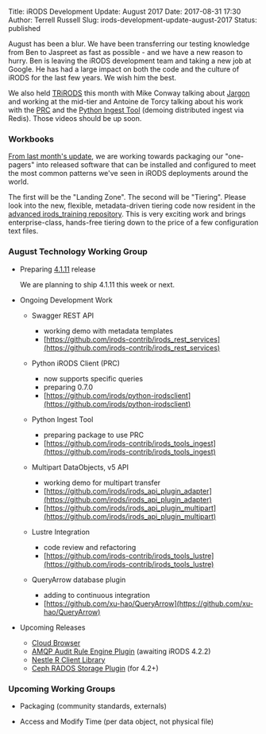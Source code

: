 Title: iRODS Development Update: August 2017
Date: 2017-08-31 17:30
Author: Terrell Russell
Slug: irods-development-update-august-2017
Status: published


August has been a blur.  We have been transferring our testing knowledge from Ben to Jaspreet as fast as possible - and we have a new reason to hurry.  Ben is leaving the iRODS development team and taking a new job at Google.  He has had a large impact on both the code and the culture of iRODS for the last few years.  We wish him the best.

We also held [TRiRODS](https://irods.org/trirods/) this month with Mike Conway talking about [Jargon](https://github.com/dice-unc/jargon) and working at the mid-tier and Antoine de Torcy talking about his work with the [PRC](https://github.com/irods/python-irodsclient) and the [Python Ingest Tool](https://github.com/irods-contrib/irods_tools_ingest) (demoing distributed ingest via Redis).  Those videos should be up soon.


### Workbooks

[From last month's update]({filename}/posts/irods-development-update-july-2017.md), we are working towards packaging our "one-pagers" into released software that can be installed and configured to meet the most common patterns we've seen in iRODS deployments around the world.

The first will be the "Landing Zone".  The second will be "Tiering".  Please look into the new, flexible, metadata-driven tiering code now resident in the [advanced irods_training repository](https://github.com/irods/irods_training/tree/master/advanced/data_tiering).  This is very exciting work and brings enterprise-class, hands-free tiering down to the price of a few configuration text files.


### August Technology Working Group

- Preparing [4.1.11](https://github.com/irods/irods/milestone/25) release

    We are planning to ship 4.1.11 this week or next.

- Ongoing Development Work

    - Swagger REST API
        - working demo with metadata templates
        - [https://github.com/irods-contrib/irods_rest_services](https://github.com/irods-contrib/irods_rest_services)

    - Python iRODS Client (PRC)
        - now supports specific queries
        - preparing 0.7.0
        - [https://github.com/irods/python-irodsclient](https://github.com/irods/python-irodsclient)

    - Python Ingest Tool
        - preparing package to use PRC
        - [https://github.com/irods-contrib/irods_tools_ingest](https://github.com/irods-contrib/irods_tools_ingest)

    - Multipart DataObjects, v5 API
        - working demo for multipart transfer
        - [https://github.com/irods/irods_api_plugin_adapter](https://github.com/irods/irods_api_plugin_adapter)
        - [https://github.com/irods/irods_api_plugin_multipart](https://github.com/irods/irods_api_plugin_multipart)

    - Lustre Integration
        - code review and refactoring
        - [https://github.com/irods-contrib/irods_tools_lustre](https://github.com/irods-contrib/irods_tools_lustre)

    - QueryArrow database plugin
        - adding to continuous integration
        - [https://github.com/xu-hao/QueryArrow](https://github.com/xu-hao/QueryArrow)

- Upcoming Releases

    - [Cloud Browser](https://github.com/dice-unc/irods-cloud-browser)
    - [AMQP Audit Rule Engine Plugin](https://github.com/irods/irods_rule_engine_plugin_audit_amqp) (awaiting iRODS 4.2.2)
    - [Nestle R Client Library](https://github.com/irods/irods_client_library_r_cpp)
    - [Ceph RADOS Storage Plugin](https://github.com/irods/irods_resource_plugin_rados) (for 4.2+)

### Upcoming Working Groups

- Packaging (community standards, externals)

- Access and Modify Time (per data object, not physical file)
